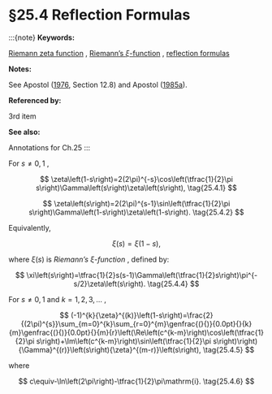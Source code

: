 # §25.4 Reflection Formulas

:::{note}
**Keywords:**

[Riemann zeta function](http://dlmf.nist.gov/search/search?q=Riemann%20zeta%20function) , [Riemann’s $\xi$-function](http://dlmf.nist.gov/search/search?q=Riemann%20%CE%BE-function) , [reflection formulas](http://dlmf.nist.gov/search/search?q=reflection%20formulas)

**Notes:**

See Apostol ([1976](./bib/index.html#bib115 "Introduction to Analytic Number Theory"), Section 12.8) and Apostol ([1985a](./bib/index.html#bib117 "Formulas for higher derivatives of the Riemann zeta function")).

**Referenced by:**

3rd item

**See also:**

Annotations for Ch.25
:::

For $s\neq 0,1$ ,


<a id="E1"></a>
$$
\zeta\left(1-s\right)=2(2\pi)^{-s}\cos\left(\tfrac{1}{2}\pi s\right)\Gamma\left(s\right)\zeta\left(s\right), \tag{25.4.1}
$$


<a id="E2"></a>
$$
\zeta\left(s\right)=2(2\pi)^{s-1}\sin\left(\tfrac{1}{2}\pi s\right)\Gamma\left(1-s\right)\zeta\left(1-s\right). \tag{25.4.2}
$$

Equivalently,


<a id="E3"></a>
$$
\xi\left(s\right)=\xi\left(1-s\right), \tag{25.4.3}
$$

where $\xi\left(s\right)$ is *Riemann’s $\xi$-function* , defined by:


<a id="E4"></a>
$$
\xi\left(s\right)=\tfrac{1}{2}s(s-1)\Gamma\left(\tfrac{1}{2}s\right)\pi^{-s/2}\zeta\left(s\right). \tag{25.4.4}
$$

For $s\neq 0,1$ and $k=1,2,3,\dots$ ,


<a id="E5"></a>
$$
(-1)^{k}{\zeta}^{(k)}\left(1-s\right)=\frac{2}{(2\pi)^{s}}\sum_{m=0}^{k}\sum_{r=0}^{m}\genfrac{(}{)}{0.0pt}{}{k}{m}\genfrac{(}{)}{0.0pt}{}{m}{r}\left(\Re\left(c^{k-m}\right)\cos\left(\tfrac{1}{2}\pi s\right)+\Im\left(c^{k-m}\right)\sin\left(\tfrac{1}{2}\pi s\right)\right){\Gamma}^{(r)}\left(s\right){\zeta}^{(m-r)}\left(s\right), \tag{25.4.5}
$$

where


<a id="E6"></a>
$$
c\equiv-\ln\left(2\pi\right)-\tfrac{1}{2}\pi\mathrm{i}. \tag{25.4.6}
$$
